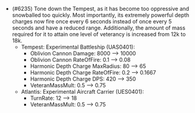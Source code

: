 - (#6235) Tone down the Tempest, as it has become too oppressive and snowballed too quickly. Most importantly, its extremely powerful depth charges now fire once every 6 seconds instead of once every 5 seconds and have a reduced range. Additionally, the amount of mass required for it to attain one level of veterancy is increased from 12k to 18k.
    - Tempest: Experimental Battleship (UAS0401):
        - Oblivion Cannon Damage: 8000 --> 10000
        - Oblivion Cannon RateOfFire: 0.1 --> 0.08
        - Harmonic Depth Charge MaxRadius: 80 --> 65
        - Harmonic Depth Charge RateOfFire: 0.2 --> 0.1667
        - Harmonic Depth Charge DPS: 420 --> 350
        - VeteranMassMult: 0.5 --> 0.75
    - Atlantis: Experimental Aircraft Carrier (UES0401):
        - TurnRate: 12 --> 18
        - VeteranMassMult: 0.5 --> 0.75
